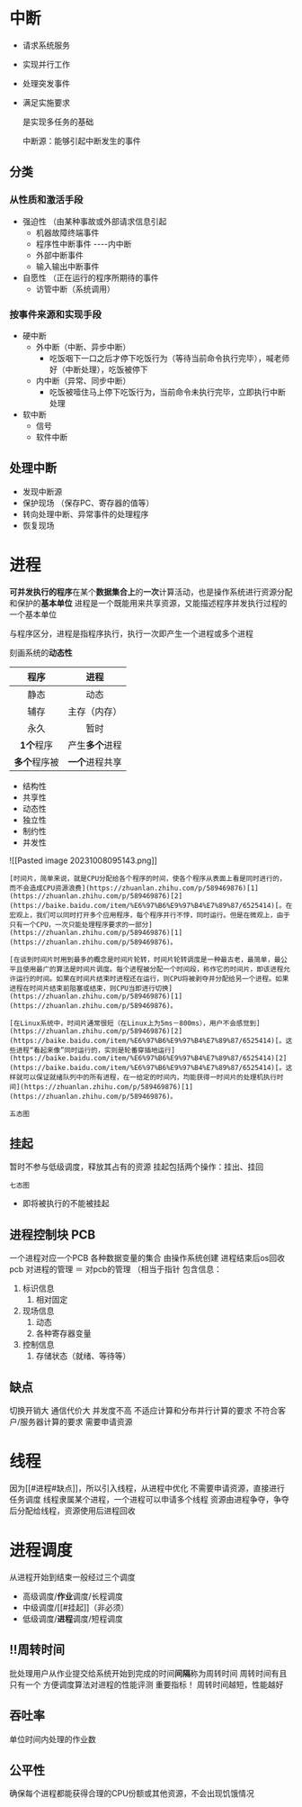 
# 中断 
- 请求系统服务
- 实现并行工作
- 处理突发事件
- 满足实施要求

	是实现多任务的基础

	中断源：能够引起中断发生的事件
## 分类 
### 从性质和激活手段
- 强迫性 （由某种事故或外部请求信息引起
	- 机器故障终端事件
	- 程序性中断事件  ----内中断
	- 外部中断事件
	- 输入输出中断事件
- 自愿性 （正在运行的程序所期待的事件
	- 访管中断（系统调用）
### 按事件来源和实现手段
- 硬中断  
	- 外中断（中断、异步中断）
		- 吃饭咽下一口之后才停下吃饭行为（等待当前命令执行完毕），喊老师好（中断处理），吃饭被停下
	- 内中断（异常、同步中断）
		- 吃饭被噎住马上停下吃饭行为，当前命令未执行完毕，立即执行中断处理
- 软中断
	- 信号
	- 软件中断


## 处理中断
- 发现中断源
- 保护现场 （保存PC、寄存器的值等）
- 转向处理中断、异常事件的处理程序
- 恢复现场

# 进程
**可并发执行的程序**在某个**数据集合上**的**一次**计算活动，也是操作系统进行资源分配和保护的**基本单位**
进程是一个既能用来共享资源，又能描述程序并发执行过程的一个基本单位

与程序区分，进程是指程序执行，执行一次即产生一个进程或多个进程

刻画系统的**动态性**

|      程序      |       进程       |
|:--------------:|:----------------:|
|      静态      |       动态       |
|      辅存      |   主存（内存）   |
|      永久      |       暂时       |
|  **1个**程序   | 产生**多个**进程 |
| **多个**程序被 | **一个**进程共享 |

- 结构性
- 共享性
- 动态性
- 独立性
- 制约性
- 并发性

![[Pasted image 20231008095143.png]]


```
[时间片，简单来说，就是CPU分配给各个程序的时间，使各个程序从表面上看是同时进行的，而不会造成CPU资源浪费](https://zhuanlan.zhihu.com/p/589469876)[1](https://zhuanlan.zhihu.com/p/589469876)[2](https://baike.baidu.com/item/%E6%97%B6%E9%97%B4%E7%89%87/6525414)[。在宏观上，我们可以同时打开多个应用程序，每个程序并行不悖，同时运行。但是在微观上，由于只有一个CPU，一次只能处理程序要求的一部分](https://zhuanlan.zhihu.com/p/589469876)[1](https://zhuanlan.zhihu.com/p/589469876)。

[在谈到时间片时用到最多的概念是时间片轮转，时间片轮转调度是一种最古老，最简单，最公平且使用最广的算法是时间片调度。每个进程被分配一个时间段，称作它的时间片，即该进程允许运行的时间。如果在时间片结束时进程还在运行，则CPU将被剥夺并分配给另一个进程。如果进程在时间片结束前阻塞或结束，则CPU当即进行切换](https://zhuanlan.zhihu.com/p/589469876)[1](https://zhuanlan.zhihu.com/p/589469876)。

[在Linux系统中，时间片通常很短（在Linux上为5ms－800ms），用户不会感觉到](https://zhuanlan.zhihu.com/p/589469876)[2](https://baike.baidu.com/item/%E6%97%B6%E9%97%B4%E7%89%87/6525414)[。这些进程“看起来像”同时运行的，实则是轮番穿插地运行](https://baike.baidu.com/item/%E6%97%B6%E9%97%B4%E7%89%87/6525414)[2](https://baike.baidu.com/item/%E6%97%B6%E9%97%B4%E7%89%87/6525414)[。这样就可以保证就绪队列中的所有进程，在一给定的时间内，均能获得一时间片的处理机执行时间](https://zhuanlan.zhihu.com/p/589469876)[1](https://zhuanlan.zhihu.com/p/589469876)。
```

	五态图

## 挂起
暂时不参与低级调度，释放其占有的资源
挂起包括两个操作：挂出、挂回

	七态图

- 即将被执行的不能被挂起


## 进程控制块 PCB
一个进程对应一个PCB
各种数据变量的集合
由操作系统创建
进程结束后os回收pcb
对进程的管理 ＝ 对pcb的管理 （相当于指针
包含信息：
1. 标识信息
	1. 相对固定
2. 现场信息
	1. 动态
	2. 各种寄存器变量
3. 控制信息
	1. 存储状态（就绪、等待等）

## 缺点
切换开销大
通信代价大
并发度不高
不适应计算和分布并行计算的要求
不符合客户/服务器计算的要求
需要申请资源

# 线程
因为[[#进程#缺点]]，所以引入线程，从进程中优化
不需要申请资源，直接进行任务调度
线程隶属某个进程，一个进程可以申请多个线程
资源由进程争夺，争夺后分配给线程，资源使用后进程回收

# 进程调度

从进程开始到结束一般经过三个调度
- 高级调度/**作业**调度/长程调度
- 中级调度/[[#挂起]]（非必须）
- 低级调度/**进程**调度/短程调度


## !!周转时间
批处理用户从作业提交给系统开始到完成的时间**间隔**称为周转时间
周转时间有且只有一个
方便调度算法对进程的性能评测  重要指标！
周转时间越短，性能越好

## 吞吐率
单位时间内处理的作业数

## 公平性
确保每个进程都能获得合理的CPU份额或其他资源，不会出现饥饿情况
